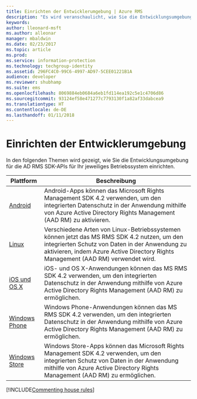 ```yaml
---
title: Einrichten der Entwicklerumgebung | Azure RMS
description: "Es wird veranschaulicht, wie Sie die Entwicklungsumgebung für die AD RMS SDK-APIs für Ihr jeweiliges Betriebssystem einrichten."
keywords: 
author: lleonard-msft
ms.author: alleonar
manager: mbaldwin
ms.date: 02/23/2017
ms.topic: article
ms.prod: 
ms.service: information-protection
ms.technology: techgroup-identity
ms.assetid: 296FC4C0-99C6-4997-AD97-5CEE01221B1A
audience: developer
ms.reviewer: shubhamp
ms.suite: ems
ms.openlocfilehash: 8069884eb0684a6eb1fd114ea192c5e1c4706d86
ms.sourcegitcommit: 93124ef58e471277c7793130f1a82af33dabcea9
ms.translationtype: HT
ms.contentlocale: de-DE
ms.lasthandoff: 01/11/2018
---
```

# <a name="setup-developer-environment"></a>Einrichten der Entwicklerumgebung

In den folgenden Themen wird gezeigt, wie Sie die Entwicklungsumgebung für die AD RMS SDK-APIs für Ihr jeweiliges Betriebssystem einrichten.

|Plattform | Beschreibung|
|------|------------|
|[Android](android-sdk.md)| Android-Apps können das Microsoft Rights Management SDK 4.2 verwenden, um den integrierten Datenschutz in der Anwendung mithilfe von Azure Active Directory Rights Management (AAD RM) zu aktivieren.|
|[Linux](linux-setup.md)|Verschiedene Arten von Linux-Betriebssystemen können jetzt das MS RMS SDK 4.2 nutzen, um den integrierten Schutz von Daten in der Anwendung zu aktivieren, indem Azure Active Directory Rights Management (AAD RM) verwendet wird.|
|[iOS und OS X](ios-sdk.md)|iOS- und OS X-Anwendungen können das MS RMS SDK 4.2 verwenden, um den integrierten Datenschutz in der Anwendung mithilfe von Azure Active Directory Rights Management (AAD RM) zu ermöglichen.|
|[Windows Phone](windows-phone-apps.md)|Windows Phone-Anwendungen können das MS RMS SDK 4.2 verwenden, um den integrierten Datenschutz in der Anwendung mithilfe von Azure Active Directory Rights Management (AAD RM) zu ermöglichen.|
|[Windows Store](winrt-sdk.md)|Windows Store-Apps können das Microsoft Rights Management SDK 4.2 verwenden, um den integrierten Schutz von Daten in der Anwendung mithilfe von Azure Active Directory Rights Management (AAD RM) zu ermöglichen.|


[!INCLUDE[Commenting house rules](../includes/houserules.md)]